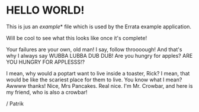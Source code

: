 # HELLO WORLD!

This is jus an *example** file
which is used by the Errata
example application.

Will be cool to see what this
looks like once it's complete!

Your failures are your own, old man! I say, follow throooough! 
And that's why I always say WUBBA LUBBA DUB DUB! 
Are you hungry for apples? ARE YOU HUNGRY FOR APPLESSS!?

I mean, why would a poptart want to live inside a toaster,
Rick? I mean, that would be like the scariest place for them to live. 
You know what I mean? Awwww thanks! Nice, Mrs Pancakes. 
Real nice. I'm Mr. Crowbar, and here is my friend, who is also a crowbar!

/ Patrik